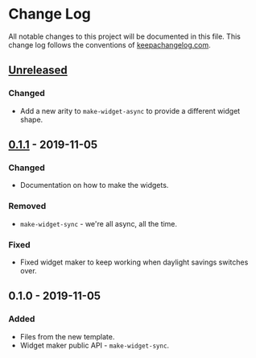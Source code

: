 # Change Log
All notable changes to this project will be documented in this file. This change log follows the conventions of [keepachangelog.com](http://keepachangelog.com/).

## [Unreleased]
### Changed
- Add a new arity to `make-widget-async` to provide a different widget shape.

## [0.1.1] - 2019-11-05
### Changed
- Documentation on how to make the widgets.

### Removed
- `make-widget-sync` - we're all async, all the time.

### Fixed
- Fixed widget maker to keep working when daylight savings switches over.

## 0.1.0 - 2019-11-05
### Added
- Files from the new template.
- Widget maker public API - `make-widget-sync`.

[Unreleased]: https://github.com/your-name/see-hear/compare/0.1.1...HEAD
[0.1.1]: https://github.com/your-name/see-hear/compare/0.1.0...0.1.1
